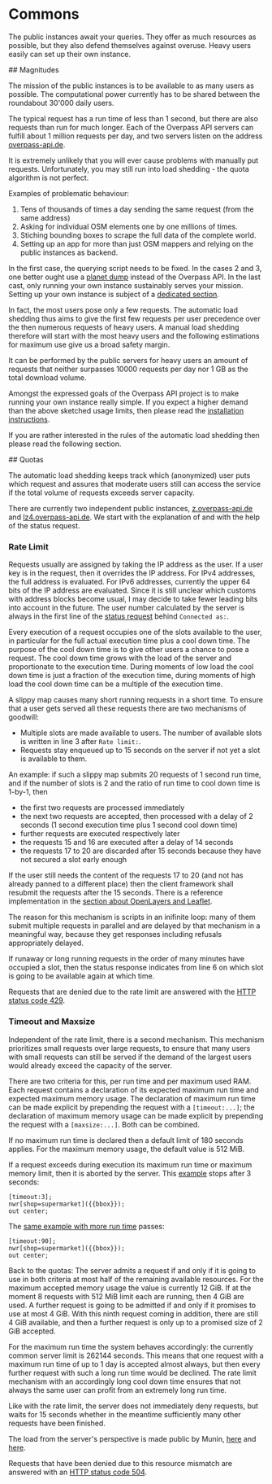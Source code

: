 Commons
=======

The public instances await your queries.
They offer as much resources as possible,
but they also defend themselves against overuse.
Heavy users easily can set up their own instance.

<a name="magnitudes"/>
## Magnitudes

The mission of the public instances
is to be available to as many users as possible.
The computational power currently has to be shared between the roundabout 30'000 daily users.

The typical request has a run time of less than 1 second,
but there are also requests than run for much longer.
Each of the Overpass API servers can fulfill about 1 million requests per day,
and two servers listen on the address [overpass-api.de](https://wiki.openstreetmap.org/wiki/Overpass_API#Public_Overpass_API_instances).

It is extremely unlikely that you will ever cause problems with manually put requests.
Unfortunately, you may still run into load shedding - the quota algorithm is not perfect.

Examples of problematic behaviour:

1. Tens of thousands of times a day sending the same request (from the same address)
2. Asking for individual OSM elements one by one millions of times.
3. Stiching bounding boxes to scrape the full data of the complete world.
4. Setting up an app for more than just OSM mappers
   and relying on the public instances as backend.

In the first case, the querying script needs to be fixed.
In the cases 2 and 3, one better ought use a [planet dump](https://wiki.openstreetmap.org/wiki/Planet.osm) instead of the Overpass API.
In the last cast, only running your own instance sustainably serves your mission.
Setting up your own instance is subject of a [dedicated section](../more_info/setup.md).

In fact, the most users pose only a few requests.
The automatic load shedding thus aims
to give the first few requests per user precedence over the then numerous requests of heavy users.
A manual load shedding therefore will start with the most heavy users
and the following estimations for maximum use give us a broad safety margin.

It can be performed by the public servers for heavy users an amount of requests
that neither surpasses 10000 requests per day nor 1 GB as the total download volume.

Amongst the expressed goals of the Overpass API project is to make running your own instance really simple.
If you expect a higher demand than the above sketched usage limits,
then please read the [installation instructions](../more_info/setup.md).

If you are rather interested in the rules of the automatic load shedding
then please read the following section.

<a name="quotas"/>
## Quotas

The automatic load shedding keeps track which (anonymized) user puts which request
and assures that moderate users still can access the service
if the total volume of requests exceeds server capacity.

There are currently two independent public instances,
[z.overpass-api.de](https://z.overpass-api.de/api/status) and [lz4.overpass-api.de](https://lz4.overpass-api.de/api/status).
We start with the explanation of and with the help of the status request.

### Rate Limit

Requests usually are assigned by taking the IP address as the user.
If a user key is in the request, then it overrides the IP address.
For IPv4 addresses, the full address is evaluated.
For IPv6 addresses, currently the upper 64 bits of the IP address are evaluated.
Since it is still unclear which customs with address blocks become usual,
I may decide to take fewer leading bits into account in the future.
The user number calculated by the server is always in the first line of the [status request](https://overpass-api.de/api/status) behind ``Connected as:``.

Every execution of a request occupies one of the slots available to the user,
in particular for the full actual execution time plus a cool down time.
The purpose of the cool down time is
to give other users a chance to pose a request.
The cool down time grows with the load of the server and proportionate to the execution time.
During moments of low load the cool down time is just a fraction of the execution time,
during moments of high load the cool down time can be a multiple of the execution time.

A slippy map causes many short running requests in a short time.
To ensure that a user gets served all these requests
there are two mechanisms of goodwill:

* Multiple slots are made available to users.
  The number of available slots is written in line 3 after ``Rate limit:``.
* Requests stay enqueued up to 15 seconds on the server
  if not yet a slot is available to them.

An example: if such a slippy map submits 20 requests of 1 second run time,
and if the number of slots is 2 and the ratio of run time to cool down time is 1-by-1,
then

* the first two requests are processed immediately
* the next two requests are accepted,
  then processed with a delay of 2 seconds (1 second execution time plus 1 second cool down time)
* further requests are executed respectively later
* the requests 15 and 16 are executed after a delay of 14 seconds
* the requests 17 to 20 are discarded after 15 seconds
  because they have not secured a slot early enough

If the user still needs the content of the requests 17 to 20
(and not has already panned to a different place)
then the client framework shall resubmit the requests after the 15 seconds.
There is a reference implementation in the [section about OpenLayers and Leaflet](../targets/openlayers.md).

The reason for this mechanism is scripts in an inifinite loop:
many of them submit multiple requests in parallel and are delayed by that mechanism in a meaningful way,
because they get responses including refusals appropriately delayed.

If runaway or long running requests in the order of many minutes have occupied a slot,
then the status response indicates from line 6 on
which slot is going to be available again at which time.

Requests that are denied due to the rate limit are answered with the [HTTP status code 429](https://tools.ietf.org/html/rfc6585#section-4).

### Timeout and Maxsize

Independent of the rate limit, there is a second mechanism.
This mechanism prioritizes small requests over large requests,
to ensure that many users with small requests can still be served
if the demand of the largest users would already exceed the capacity of the server.

There are two criteria for this, per run time and per maximum used RAM.
Each request contains a declaration of its expected maximum run time and expected maximum memory usage.
The declaration of maximum run time can be made explicit by prepending the request with a ``[timeout:...]``;
the declaration of maximum memory usage can be made explicit by prepending the request with a ``[maxsize:...]``.
Both can be combined.

If no maximum run time is declared then a default limit of 180 seconds applies.
For the maximum memory usage, the default value is 512 MiB.

If a request exceeds during execution its maximum run time or maximum memory limit,
then it is aborted by the server.
This [example](https://overpass-turbo.eu/?lat=51.4775&lon=0.0&zoom=10&Q=%5Btimeout%3A3%5D%3B%0Anwr%5Bshop%3Dsupermarket%5D%28%7B%7Bbbox%7D%7D%29%3B%0Aout%20center%3B) stops after 3 seconds:

    [timeout:3];
    nwr[shop=supermarket]({{bbox}});
    out center;

The [same example with more run time](https://overpass-turbo.eu/?lat=51.4775&lon=0.0&zoom=10&Q=%5Btimeout%3A90%5D%3B%0Anwr%5Bshop%3Dsupermarket%5D%28%7B%7Bbbox%7D%7D%29%3B%0Aout%20center%3B) passes:

    [timeout:90];
    nwr[shop=supermarket]({{bbox}});
    out center;

Back to the quotas:
The server admits a request if and only if
it is going to use in both criteria at most half of the remaining available resources.
For the maximum accepted memory usage the value is currently 12 GiB.
If at the moment 8 requests with 512 MiB limit each are running,
then 4 GiB are used.
A further request is going to be admitted if and only if
it promises to use at most 4 GiB.
With this ninth request coming in addition,
there are still 4 GiB available,
and then a further request is only up to a promised size of 2 GiB accepted.

For the maximum run time the system behaves accordingly:
the currently common server limit is 262144 seconds.
This means that one request with a maximum run time of up to 1 day is accepted almost always,
but then every further request with such a long run time would be declined.
The rate limit mechanism with an accordingly long cool down time ensures
that not always the same user can profit from an extremely long run time.

Like with the rate limit, the server does not immediately deny requests,
but waits for 15 seconds
whether in the meantime sufficiently many other requests have been finished.

The load from the server's perspective is made public by Munin,
[here](https://z.overpass-api.de/munin/localdomain/localhost.localdomain/index.html#other) and [here](https://lz4.overpass-api.de/munin/localdomain/localhost.localdomain/index.html#other).

Requests that have been denied due to this resource mismatch are answered with an [HTTP status code 504](https://tools.ietf.org/html/rfc7231#section-6.6.5).
